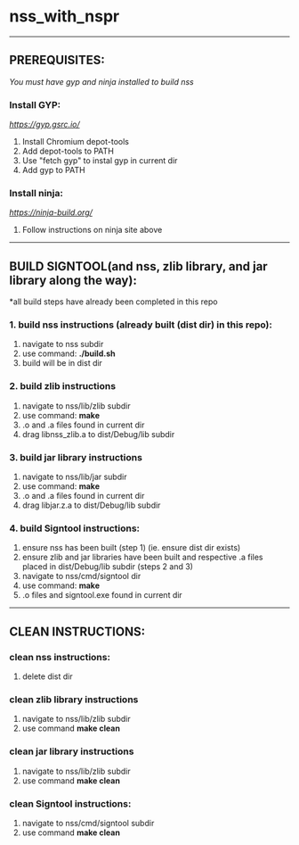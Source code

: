# nss_with_nspr

*******************************************************************************************************

## PREREQUISITES:

*You must have gyp and ninja installed to build nss*


### Install GYP:

*https://gyp.gsrc.io/* 

1) Install Chromium depot-tools
2) Add depot-tools to PATH
3) Use "fetch gyp" to instal gyp in current dir
4) Add gyp to PATH

### Install ninja:

*https://ninja-build.org/*

1) Follow instructions on ninja site above


********************************************************************************************************
## BUILD SIGNTOOL(and nss, zlib library, and jar library along the way):
*all build steps have already been completed in this repo

### 1. build nss instructions (already built (dist dir) in this repo):
1) navigate to nss subdir
2) use command: **./build.sh**
3) build will be in dist dir

### 2. build zlib instructions
1) navigate to nss/lib/zlib subdir
2) use command: **make**
3) .o and .a files found in current dir
4) drag libnss_zlib.a to dist/Debug/lib subdir

### 3. build jar library instructions
1) navigate to nss/lib/jar subdir
2) use command: **make**
3) .o and .a files found in current dir
4) drag libjar.z.a to dist/Debug/lib subdir

### 4. build Signtool instructions:
1) ensure nss has been built (step 1) (ie. ensure dist dir exists)
2) ensure zlib and jar libraries have been built and respective .a files placed in dist/Debug/lib subdir (steps 2 and 3) 
2) navigate to nss/cmd/signtool dir
3) use command: **make**
4) .o files and signtool.exe found in current dir

****************************************************************************************************************************
## CLEAN INSTRUCTIONS:

### clean nss instructions:
1) delete dist dir

### clean zlib library instructions
1) navigate to nss/lib/zlib subdir
2) use command **make clean**

### clean jar library instructions
1) navigate to nss/lib/zlib subdir
2) use command **make clean**

### clean Signtool instructions:
1) navigate to nss/cmd/signtool subdir
2) use command **make clean**
